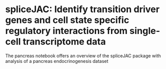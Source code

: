 # spliceJAC: Identify transition driver genes and cell state specific regulatory interactions from single-cell transcriptome data

The pancreas notebook offers an overview of the spliceJAC package with analysis of a pancreas endocrinogenesis dataset
